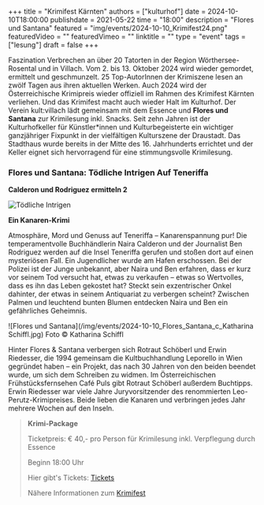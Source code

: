 +++
title = "Krimifest Kärnten"
authors = ["kulturhof"]
date = 2024-10-10T18:00:00
publishdate = 2021-05-22
time = "18:00"
description = "Flores und Santana"
featured = "img/events/2024-10-10_Krimifest24.png"
featuredVideo = ""
featuredVimeo = ""
linktitle = ""
type = "event"
tags = ["lesung"]
draft = false
+++

Faszination Verbrechen an über 20 Tatorten in der Region Wörthersee-Rosental und in Villach. Vom 2. bis 13. Oktober 2024 wird wieder gemordet, ermittelt und geschmunzelt. 25 Top-AutorInnen der Krimiszene lesen an zwölf Tagen aus ihren aktuellen Werken. Auch 2024 wird der Österreichische Krimipreis wieder offiziell im Rahmen des Krimifest Kärnten verliehen.
Und das Krimifest macht auch wieder Halt im Kulturhof.
Der Verein kult:villach lädt gemeinsam mit dem Essence und **Flores und Santana** zur Krimilesung inkl. Snacks. Seit zehn Jahren ist der Kulturhofkeller für Künstler*innen und Kulturbegeisterte ein wichtiger ganzjähriger Fixpunkt in der vielfältigen Kulturszene der Draustadt. Das Stadthaus wurde bereits in der Mitte des 16. Jahrhunderts errichtet und der Keller eignet sich hervorragend für eine stimmungsvolle Krimilesung. 

### Flores und Santana: Tödliche Intrigen Auf Teneriffa
**Calderon und Rodriguez ermitteln 2**

![Tödliche Intrigen](/img/events/2024-10-10_Flores-und-Santana_Tödliche-Intrigen-auf-Teneriffa.jpg)

**Ein Kanaren-Krimi**

Atmosphäre, Mord und Genuss auf Teneriffa – Kanarenspannung pur!
Die temperamentvolle Buchhändlerin Naira Calderon und der Journalist Ben Rodriguez werden auf die Insel Teneriffa gerufen und stoßen dort auf einen mysteriösen Fall. Ein Jugendlicher wurde am Hafen erschossen. Bei der Polizei ist der Junge unbekannt, aber Naira und Ben erfahren, dass er kurz vor seinem Tod versucht hat, etwas zu verkaufen – etwas so Wertvolles, dass es ihn das Leben gekostet hat? Steckt sein exzentrischer Onkel dahinter, der etwas in seinem Antiquariat zu verbergen scheint? Zwischen Palmen und leuchtend bunten Blumen entdecken Naira und Ben ein gefährliches Geheimnis.

![Flores und Santana](/img/events/2024-10-10_Flores_Santana_c_Katharina Schiffl.jpg)
Foto © Katharina Schiffl

Hinter Flores & Santana verbergen sich Rotraut Schöberl und Erwin Riedesser, die 1994 gemeinsam die Kultbuchhandlung Leporello in Wien gegründet haben – ein Projekt, das nach 30 Jahren von den beiden beendet wurde, um sich dem Schreiben zu widmen. Im Österreichischen Frühstücksfernsehen Café Puls gibt Rotraut Schöberl außerdem Buchtipps.
Erwin Riedesser war viele Jahre Juryvorsitzender des renommierten Leo-Perutz-Krimipreises. Beide lieben die Kanaren und verbringen jedes Jahr mehrere Wochen auf den Inseln.

> **Krimi-Package**
>
> Ticketpreis: € 40,- pro Person für Krimilesung inkl. Verpflegung durch Essence
>
> Beginn 18:00 Uhr
>
> Hier gibt's Tickets:
> [Tickets](https://www.woerthersee.com/krimifest/)
>
> Nähere Informationen zum [Krimifest](https://www.woerthersee.com/krimifest)



